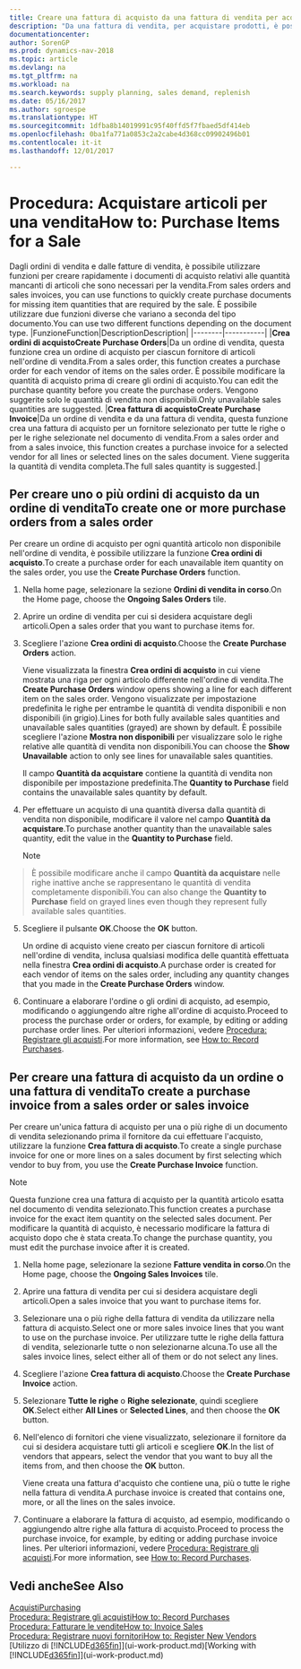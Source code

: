```yaml
---
title: Creare una fattura di acquisto da una fattura di vendita per acquistare gli articoli per una vendita
description: "Da una fattura di vendita, per acquistare prodotti, è possibile creare una fattura di acquisto per un fornitore."
documentationcenter: 
author: SorenGP
ms.prod: dynamics-nav-2018
ms.topic: article
ms.devlang: na
ms.tgt_pltfrm: na
ms.workload: na
ms.search.keywords: supply planning, sales demand, replenish
ms.date: 05/16/2017
ms.author: sgroespe
ms.translationtype: HT
ms.sourcegitcommit: 1dfba8b14019991c95f40ffd5f7fbaed5df414eb
ms.openlocfilehash: 0ba1fa771a0853c2a2cabe4d368cc09902496b01
ms.contentlocale: it-it
ms.lasthandoff: 12/01/2017

---
```

# <a name="how-to-purchase-items-for-a-sale"></a><span data-ttu-id="bd0e3-103">Procedura: Acquistare articoli per una vendita</span><span class="sxs-lookup"><span data-stu-id="bd0e3-103">How to: Purchase Items for a Sale</span></span>
<span data-ttu-id="bd0e3-104">Dagli ordini di vendita e dalle fatture di vendita, è possibile utilizzare funzioni per creare rapidamente i documenti di acquisto relativi alle quantità mancanti di articoli che sono necessari per la vendita.</span><span class="sxs-lookup"><span data-stu-id="bd0e3-104">From sales orders and sales invoices, you can use functions to quickly create purchase documents for missing item quantities that are required by the sale.</span></span> <span data-ttu-id="bd0e3-105">È possibile utilizzare due funzioni diverse che variano a seconda del tipo documento.</span><span class="sxs-lookup"><span data-stu-id="bd0e3-105">You can use two different functions depending on the document type.</span></span>
|<span data-ttu-id="bd0e3-106">Funzione</span><span class="sxs-lookup"><span data-stu-id="bd0e3-106">Function</span></span>|<span data-ttu-id="bd0e3-107">Description</span><span class="sxs-lookup"><span data-stu-id="bd0e3-107">Description</span></span>|
|--------|-----------|
|<span data-ttu-id="bd0e3-108">**Crea ordini di acquisto**</span><span class="sxs-lookup"><span data-stu-id="bd0e3-108">**Create Purchase Orders**</span></span>|<span data-ttu-id="bd0e3-109">Da un ordine di vendita, questa funzione crea un ordine di acquisto per ciascun fornitore di articoli nell'ordine di vendita.</span><span class="sxs-lookup"><span data-stu-id="bd0e3-109">From a sales order, this function creates a purchase order for each vendor of items on the sales order.</span></span> <span data-ttu-id="bd0e3-110">È possibile modificare la quantità di acquisto prima di creare gli ordini di acquisto.</span><span class="sxs-lookup"><span data-stu-id="bd0e3-110">You can edit the purchase quantity before you create the purchase orders.</span></span> <span data-ttu-id="bd0e3-111">Vengono suggerite solo le quantità di vendita non disponibili.</span><span class="sxs-lookup"><span data-stu-id="bd0e3-111">Only unavailable sales quantities are suggested.</span></span>
|<span data-ttu-id="bd0e3-112">**Crea fattura di acquisto**</span><span class="sxs-lookup"><span data-stu-id="bd0e3-112">**Create Purchase Invoice**</span></span>|<span data-ttu-id="bd0e3-113">Da un ordine di vendita e da una fattura di vendita, questa funzione crea una fattura di acquisto per un fornitore selezionato per tutte le righe o per le righe selezionate nel documento di vendita.</span><span class="sxs-lookup"><span data-stu-id="bd0e3-113">From a sales order and from a sales invoice, this function creates a purchase invoice for a selected vendor for all lines or selected lines on the sales document.</span></span> <span data-ttu-id="bd0e3-114">Viene suggerita la quantità di vendita completa.</span><span class="sxs-lookup"><span data-stu-id="bd0e3-114">The full sales quantity is suggested.</span></span>|

## <a name="to-create-one-or-more-purchase-orders-from-a-sales-order"></a><span data-ttu-id="bd0e3-115">Per creare uno o più ordini di acquisto da un ordine di vendita</span><span class="sxs-lookup"><span data-stu-id="bd0e3-115">To create one or more purchase orders from a sales order</span></span>
<span data-ttu-id="bd0e3-116">Per creare un ordine di acquisto per ogni quantità articolo non disponibile nell'ordine di vendita, è possibile utilizzare la funzione **Crea ordini di acquisto**.</span><span class="sxs-lookup"><span data-stu-id="bd0e3-116">To create a purchase order for each unavailable item quantity on the sales order, you use the **Create Purchase Orders** function.</span></span>

1. <span data-ttu-id="bd0e3-117">Nella home page, selezionare la sezione **Ordini di vendita in corso**.</span><span class="sxs-lookup"><span data-stu-id="bd0e3-117">On the Home page, choose the **Ongoing Sales Orders** tile.</span></span>
2. <span data-ttu-id="bd0e3-118">Aprire un ordine di vendita per cui si desidera acquistare degli articoli.</span><span class="sxs-lookup"><span data-stu-id="bd0e3-118">Open a sales order that you want to purchase items for.</span></span>
3. <span data-ttu-id="bd0e3-119">Scegliere l'azione **Crea ordini di acquisto**.</span><span class="sxs-lookup"><span data-stu-id="bd0e3-119">Choose the **Create Purchase Orders** action.</span></span>

    <span data-ttu-id="bd0e3-120">Viene visualizzata la finestra **Crea ordini di acquisto** in cui viene mostrata una riga per ogni articolo differente nell'ordine di vendita.</span><span class="sxs-lookup"><span data-stu-id="bd0e3-120">The **Create Purchase Orders** window opens showing a line for each different item on the sales order.</span></span> <span data-ttu-id="bd0e3-121">Vengono visualizzate per impostazione predefinita le righe per entrambe le quantità di vendita disponibili e non disponibili (in grigio).</span><span class="sxs-lookup"><span data-stu-id="bd0e3-121">Lines for both fully available sales quantities and unavailable sales quantities (grayed) are shown by default.</span></span> <span data-ttu-id="bd0e3-122">È possibile scegliere l'azione **Mostra non disponibili** per visualizzare solo le righe relative alle quantità di vendita non disponibili.</span><span class="sxs-lookup"><span data-stu-id="bd0e3-122">You can choose the **Show Unavailable** action to only see lines for unavailable sales quantities.</span></span>

    <span data-ttu-id="bd0e3-123">Il campo **Quantità da acquistare** contiene la quantità di vendita non disponibile per impostazione predefinita.</span><span class="sxs-lookup"><span data-stu-id="bd0e3-123">The **Quantity to Purchase** field contains the unavailable sales quantity by default.</span></span>
4. <span data-ttu-id="bd0e3-124">Per effettuare un acquisto di una quantità diversa dalla quantità di vendita non disponibile, modificare il valore nel campo **Quantità da acquistare**.</span><span class="sxs-lookup"><span data-stu-id="bd0e3-124">To purchase another quantity than the unavailable sales quantity, edit the value in the **Quantity to Purchase** field.</span></span>

    > [!NOTE]  
>   <span data-ttu-id="bd0e3-125">È possibile modificare anche il campo **Quantità da acquistare** nelle righe inattive anche se rappresentano le quantità di vendita completamente disponibili.</span><span class="sxs-lookup"><span data-stu-id="bd0e3-125">You can also change the **Quantity to Purchase** field on grayed lines even though they represent fully available sales quantities.</span></span>
5. <span data-ttu-id="bd0e3-126">Scegliere il pulsante **OK**.</span><span class="sxs-lookup"><span data-stu-id="bd0e3-126">Choose the **OK** button.</span></span>

    <span data-ttu-id="bd0e3-127">Un ordine di acquisto viene creato per ciascun fornitore di articoli nell'ordine di vendita, inclusa qualsiasi modifica delle quantità effettuata nella finestra **Crea ordini di acquisto**.</span><span class="sxs-lookup"><span data-stu-id="bd0e3-127">A purchase order is created for each vendor of items on the sales order, including any quantity changes that you made in the **Create Purchase Orders** window.</span></span>
7. <span data-ttu-id="bd0e3-128">Continuare a elaborare l'ordine o gli ordini di acquisto, ad esempio, modificando o aggiungendo altre righe all'ordine di acquisto.</span><span class="sxs-lookup"><span data-stu-id="bd0e3-128">Proceed to process the purchase order or orders, for example, by editing or adding purchase order lines.</span></span> <span data-ttu-id="bd0e3-129">Per ulteriori informazioni, vedere [Procedura: Registrare gli acquisti](purchasing-how-record-purchases.md).</span><span class="sxs-lookup"><span data-stu-id="bd0e3-129">For more information, see [How to: Record Purchases](purchasing-how-record-purchases.md).</span></span>


## <a name="to-create-a-purchase-invoice-from-a-sales-order-or-sales-invoice"></a><span data-ttu-id="bd0e3-130">Per creare una fattura di acquisto da un ordine o una fattura di vendita</span><span class="sxs-lookup"><span data-stu-id="bd0e3-130">To create a purchase invoice from a sales order or sales invoice</span></span>
<span data-ttu-id="bd0e3-131">Per creare un'unica fattura di acquisto per una o più righe di un documento di vendita selezionando prima il fornitore da cui effettuare l'acquisto, utilizzare la funzione **Crea fattura di acquisto**.</span><span class="sxs-lookup"><span data-stu-id="bd0e3-131">To create a single purchase invoice for one or more lines on a sales document by first selecting which vendor to buy from, you use the **Create Purchase Invoice** function.</span></span>

> [!NOTE]  
>   <span data-ttu-id="bd0e3-132">Questa funzione crea una fattura di acquisto per la quantità articolo esatta nel documento di vendita selezionato.</span><span class="sxs-lookup"><span data-stu-id="bd0e3-132">This function creates a purchase invoice for the exact item quantity on the selected sales document.</span></span> <span data-ttu-id="bd0e3-133">Per modificare la quantità di acquisto, è necessario modificare la fattura di acquisto dopo che è stata creata.</span><span class="sxs-lookup"><span data-stu-id="bd0e3-133">To change the purchase quantity, you must edit the purchase invoice after it is created.</span></span>  

1. <span data-ttu-id="bd0e3-134">Nella home page, selezionare la sezione **Fatture vendita in corso**.</span><span class="sxs-lookup"><span data-stu-id="bd0e3-134">On the Home page, choose the **Ongoing Sales Invoices** tile.</span></span>
2. <span data-ttu-id="bd0e3-135">Aprire una fattura di vendita per cui si desidera acquistare degli articoli.</span><span class="sxs-lookup"><span data-stu-id="bd0e3-135">Open a sales invoice that you want to purchase items for.</span></span>
3. <span data-ttu-id="bd0e3-136">Selezionare una o più righe della fattura di vendita da utilizzare nella fattura di acquisto.</span><span class="sxs-lookup"><span data-stu-id="bd0e3-136">Select one or more sales invoice lines that you want to use on the purchase invoice.</span></span> <span data-ttu-id="bd0e3-137">Per utilizzare tutte le righe della fattura di vendita, selezionarle tutte o non selezionarne alcuna.</span><span class="sxs-lookup"><span data-stu-id="bd0e3-137">To use all the sales invoice lines, select either all of them or do not select any lines.</span></span>
4. <span data-ttu-id="bd0e3-138">Scegliere l'azione **Crea fattura di acquisto**.</span><span class="sxs-lookup"><span data-stu-id="bd0e3-138">Choose the **Create Purchase Invoice** action.</span></span>
5. <span data-ttu-id="bd0e3-139">Selezionare **Tutte le righe** o **Righe selezionate**, quindi scegliere **OK**.</span><span class="sxs-lookup"><span data-stu-id="bd0e3-139">Select either **All Lines** or **Selected Lines**, and then choose the **OK** button.</span></span>  
6. <span data-ttu-id="bd0e3-140">Nell'elenco di fornitori che viene visualizzato, selezionare il fornitore da cui si desidera acquistare tutti gli articoli e scegliere **OK**.</span><span class="sxs-lookup"><span data-stu-id="bd0e3-140">In the list of vendors that appears, select the vendor that you want to buy all the items from, and then choose the **OK** button.</span></span>

    <span data-ttu-id="bd0e3-141">Viene creata una fattura d'acquisto che contiene una, più o tutte le righe nella fattura di vendita.</span><span class="sxs-lookup"><span data-stu-id="bd0e3-141">A purchase invoice is created that contains one, more, or all the lines on the sales invoice.</span></span>
7. <span data-ttu-id="bd0e3-142">Continuare a elaborare la fattura di acquisto, ad esempio, modificando o aggiungendo altre righe alla fattura di acquisto.</span><span class="sxs-lookup"><span data-stu-id="bd0e3-142">Proceed to process the purchase invoice, for example, by editing or adding purchase invoice lines.</span></span> <span data-ttu-id="bd0e3-143">Per ulteriori informazioni, vedere [Procedura: Registrare gli acquisti](purchasing-how-record-purchases.md).</span><span class="sxs-lookup"><span data-stu-id="bd0e3-143">For more information, see [How to: Record Purchases](purchasing-how-record-purchases.md).</span></span>

## <a name="see-also"></a><span data-ttu-id="bd0e3-144">Vedi anche</span><span class="sxs-lookup"><span data-stu-id="bd0e3-144">See Also</span></span>
[<span data-ttu-id="bd0e3-145">Acquisti</span><span class="sxs-lookup"><span data-stu-id="bd0e3-145">Purchasing</span></span>](purchasing-manage-purchasing.md)  
[<span data-ttu-id="bd0e3-146">Procedura: Registrare gli acquisti</span><span class="sxs-lookup"><span data-stu-id="bd0e3-146">How to: Record Purchases</span></span>](purchasing-how-record-purchases.md)  
[<span data-ttu-id="bd0e3-147">Procedura: Fatturare le vendite</span><span class="sxs-lookup"><span data-stu-id="bd0e3-147">How to: Invoice Sales</span></span>](sales-how-invoice-sales.md)  
[<span data-ttu-id="bd0e3-148">Procedura: Registrare nuovi fornitori</span><span class="sxs-lookup"><span data-stu-id="bd0e3-148">How to: Register New Vendors</span></span>](purchasing-how-register-new-vendors.md)  
<span data-ttu-id="bd0e3-149">[Utilizzo di [!INCLUDE[d365fin](includes/d365fin_md.md)]](ui-work-product.md)</span><span class="sxs-lookup"><span data-stu-id="bd0e3-149">[Working with [!INCLUDE[d365fin](includes/d365fin_md.md)]](ui-work-product.md)</span></span>

